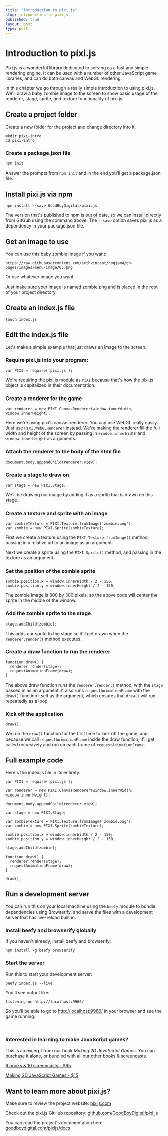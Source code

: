 ```yaml
---
title: "Introduction to pixi.js"
slug: introduction-to-pixijs
published: true
layout: post
type: post
---
```


# Introduction to pixi.js

Pixi.js is a wonderful library dedicated to serving as a fast and simple rendering engine. It can be used with a number of other JavaScript game libraries, and can do both canvas and WebGL rendering.

In this chapter we go through a really simple introduction to using pixi.js. We'll draw a baby zombie image to the screen to show basic usage of the renderer, stage, sprite, and texture functionality of pixi.js.

## Create a project folder
Create a new folder for the project and change directory into it.

```
mkdir pixi-intro
cd pixi-intro
```

### Create a package.json file

```
npm init
```

Answer the prompts from `npm init` and in the end you'll get a package.json file.


## Install pixi.js via npm

```
npm install --save GoodBoyDigital/pixi.js
```

The version that's published to npm is out of date, so we can install directly from GitGub using the command above. The `--save` option saves pixi.js as a dependency in your package.json file.

## Get an image to use

You can use this baby zombie image if you want:

```
https://raw.githubusercontent.com/sethvincent/hogjam4/gh-pages/images/menu-image/05.png
```

Or use whatever image you want.

Just make sure your image is named zombie.png and is placed in the root of your project directory.

## Create an index.js file

```
touch index.js
```

## Edit the index.js file
Let's make a simple example that just draws an image to the screen.


### Require pixi.js into your program:

```
var PIXI = require('pixi.js');
```
We're requiring the pixi.js module as `PIXI` because that's how the pixi.js object is capitalized in their documentation.


### Create a renderer for the game

```
var renderer = new PIXI.CanvasRenderer(window.innerWidth, window.innerHeight);
```

Here we're using pixi's canvas renderer. You can use WebGL really easily. Just use `PIXI.WebGLRenderer` instead. We're making the renderer fill the full width and height of the screen by passing in `window.innerWidth` and `window.innerHeight` as arguments.

### Attach the renderer to the body of the html file

```
document.body.appendChild(renderer.view);
```

### Create a stage to draw on.

```
var stage = new PIXI.Stage;
```

We'll be drawing our image by adding it as a sprite that is drawn on this stage.

### Create a texture and sprite with an image

```
var zombieTexture = PIXI.Texture.fromImage('zombie.png');
var zombie = new PIXI.Sprite(zombieTexture);
```

First we create a texture using the `PIXI.Texture.fromImage()` method, passing in a relative url to an image as an argument.

Next we create a sprite using the `PIXI.Sprite()` method, and passing in the texture as an argument.

### Set the position of the zombie sprite

```
zombie.position.x = window.innerWidth / 2 - 150;
zombie.position.y = window.innerHeight / 2 - 150;
```

The zombie image is 300 by 300 pixels, so the above code will center the sprite in the middle of the window.

### Add the zombie sprite to the stage

```
stage.addChild(zombie);
```

This adds our sprite to the stage so it'll get drawn when the `renderer.render()` method executes.

### Create a draw function to run the renderer

```
function draw() {
  renderer.render(stage);
  requestAnimationFrame(draw);
}
```

The above draw function runs the `renderer.render()` method, with the `stage` passed in as an argument. It also runs `requestAnimationFrame` with the `draw()` function itself as the argument, which ensures that `draw()` will run repeatedly as a loop.

### Kick off the application

```
draw();
```

We run the `draw()` function for the first time to kick off the game, and because we call `requestAnimationFrame` inside the draw function, it'll get called recursively and run on each frame of `requestAnimationFrame`.

## Full example code

Here's the index.js file in its entirety:

```
var PIXI = require('pixi.js');

var renderer = new PIXI.CanvasRenderer(window.innerWidth, window.innerHeight);

document.body.appendChild(renderer.view);

var stage = new PIXI.Stage;

var zombieTexture = PIXI.Texture.fromImage('zombie.png');
var zombie = new PIXI.Sprite(zombieTexture);

zombie.position.x = window.innerWidth / 2 - 150;
zombie.position.y = window.innerHeight / 2 - 150;

stage.addChild(zombie);

function draw() {
  renderer.render(stage);
  requestAnimationFrame(draw);
}

draw();
```

## Run a development server

You can run this on your local machine using the `beefy` module to bundle dependencies using Browserify, and serve the files with a development server that has live-reload built in.

### Install beefy and browserify globally

If you haven't already, install beefy and browserify:

```
npm install -g beefy browserify
```

### Start the server

Run this to start your development server:

```
beefy index.js --live
```

You'll see output like:

```
listening on http://localhost:9966/
```

So you'll be able to go to [http://localhost:9966/](http://localhost:9966/) in your browser and see the game running.

<br>

<div class="highlight">
  <h3>Interested in learning to make JavaScript games?</h3>

  <p>This is an excerpt from our book <i>Making 2D JavaScript Games</i>. You can purchase it alone, or bundled with all our other books & screencasts.</p>

  <p><a href="https://gumroad.com/l/BOuP" target="_self" class="button buy">6 books & 10 screencasts - $95</a></p>
  <p><a href="https://gumroad.com/l/learnjs02" target="_self" class="button buy">Making 2D JavaScript Games - $15</a></p>
</div>


## Want to learn more about pixi.js?

Make sure to review the project website: [pixijs.com](http://www.pixijs.com/)

Check out the pixi.js GitHub repository: [github.com/GoodBoyDigital/pixi.js](https://github.com/GoodBoyDigital/pixi.js)

You can read the project's documentation here: [goodboydigital.com/pixijs/docs](http://www.goodboydigital.com/pixijs/docs/)
